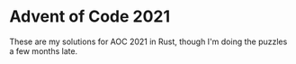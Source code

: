 # Advent of Code 2021
These are my solutions for AOC 2021 in Rust, though I'm doing the puzzles a few months late.

